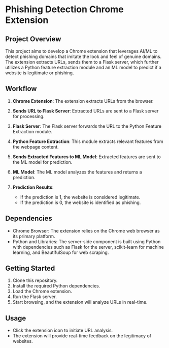 # Phishing Detection Chrome Extension

## Project Overview

This project aims to develop a Chrome extension that leverages AI/ML to detect phishing domains that imitate the look and feel of genuine domains. The extension extracts URLs, sends them to a Flask server, which further utilizes a Python feature extraction module and an ML model to predict if a website is legitimate or phishing.

## Workflow

1. **Chrome Extension**: The extension extracts URLs from the browser.

2. **Sends URL to Flask Server**: Extracted URLs are sent to a Flask server for processing.

3. **Flask Server**: The Flask server forwards the URL to the Python Feature Extraction module.

4. **Python Feature Extraction**: This module extracts relevant features from the webpage content.

5. **Sends Extracted Features to ML Model**: Extracted features are sent to the ML model for prediction.

6. **ML Model**: The ML model analyzes the features and returns a prediction.

7. **Prediction Results**:
   - If the prediction is 1, the website is considered legitimate.
   - If the prediction is 0, the website is identified as phishing.

## Dependencies

- Chrome Browser: The extension relies on the Chrome web browser as its primary platform.
- Python and Libraries: The server-side component is built using Python with dependencies such as Flask for the server, scikit-learn for machine learning, and BeautifulSoup for web scraping.

## Getting Started

1. Clone this repository.
2. Install the required Python dependencies.
3. Load the Chrome extension.
4. Run the Flask server.
5. Start browsing, and the extension will analyze URLs in real-time.

## Usage

- Click the extension icon to initiate URL analysis.
- The extension will provide real-time feedback on the legitimacy of websites.
